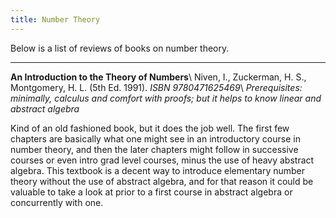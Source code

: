 ```yaml
---
title: Number Theory
---
```


Below is a list of reviews of books on number theory.

---
**An Introduction to the Theory of Numbers**\\
Niven, I., Zuckerman, H. S., Montgomery, H. L. (5th Ed. 1991). *ISBN 9780471625469*\\
*Prerequisites: minimally, calculus and comfort with proofs; but it helps to know linear and abstract algebra*

Kind of an old fashioned book, but it does the job well. The first few chapters are basically what one might see in an introductory course in number theory, and then the later chapters might follow in successive courses or even intro grad level courses, minus the use of heavy abstract algebra. This textbook is a decent way to introduce elementary number theory without the use of abstract algebra, and for that reason it could be valuable to take a look at prior to a first course in abstract algebra or concurrently with one.